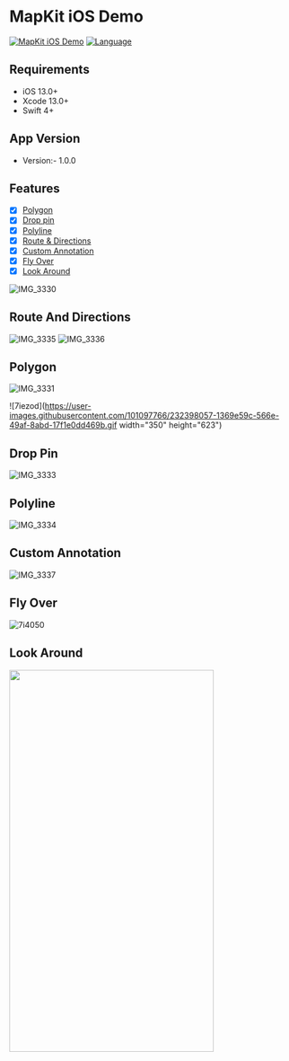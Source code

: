 
# MapKit iOS Demo

[![MapKit iOS Demo](https://img.shields.io/badge/Mapkit_iOS_demo-4BC51D.svg?style=flat)](https://github.com/hexalitics/MapKitDemo) [![Language](https://img.shields.io/badge/Swift-5-orange.svg?style=flat)](https://swift.org)

## Requirements
- iOS 13.0+
- Xcode 13.0+
- Swift 4+

## App Version
- Version:- 1.0.0

## Features
- [x]  [Polygon](#Polygon)
- [x]  [Drop pin](#Drop-Pin)
- [x]  [Polyline](#Polyline)
- [x]  [Route & Directions](#Route-And-Directions)
- [x]  [Custom Annotation](#Custom-Annotation)
- [x]  [Fly Over](#Fly-Over)
- [x]  [Look Around](#Look-Around)

![IMG_3330](https://user-images.githubusercontent.com/101097766/231774124-ae3b98d2-4e37-4ee3-84a1-5268eabec2ad.PNG)

## Route And Directions 
![IMG_3335](https://user-images.githubusercontent.com/101097766/231773451-d30ec5dd-a826-4c0d-ba1a-7df3f6dde8b1.PNG)
![IMG_3336](https://user-images.githubusercontent.com/101097766/231773464-07f5190e-059e-48a9-9a0a-df4dec72dd0b.PNG)

## Polygon
![IMG_3331](https://user-images.githubusercontent.com/101097766/231773613-4161e600-2267-45ca-b39f-766c149d3223.PNG)
<!-- ![IMG_3332](https://user-images.githubusercontent.com/101097766/231773630-f72a0b3d-9f78-48f2-a560-fbbc54b59d67.PNG) -->
![7iezod](https://user-images.githubusercontent.com/101097766/232398057-1369e59c-566e-49af-8abd-17f1e0dd469b.gif width="350" height="623")

## Drop Pin
![IMG_3333](https://user-images.githubusercontent.com/101097766/231773713-4baad72b-1947-4d13-8ab8-8722476a120b.PNG)

## Polyline
![IMG_3334](https://user-images.githubusercontent.com/101097766/231773759-1db464fb-063b-4235-832d-90db8a681dc7.PNG)

## Custom Annotation
![IMG_3337](https://user-images.githubusercontent.com/101097766/231774655-75616203-eb00-4aa9-9361-85f27a45dfb0.PNG)

## Fly Over
![7i4050](https://user-images.githubusercontent.com/101097766/231955467-4ffb978e-0c92-4a0e-a8bb-2568b445171f.gif)

## Look Around
<img src="https://user-images.githubusercontent.com/101097766/231965762-b1e46a75-23b2-41d7-8037-cda677681893.gif" width="364" height="680">
